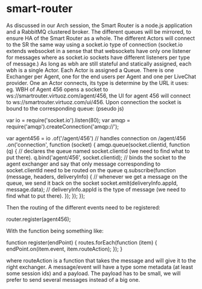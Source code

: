 smart-router
============
As discussed in our Arch session, the Smart Router is a node.js application and a RabbitMQ clustered broker. The different queues will be mirrored, to ensure HA of the Smart Router as a whole.
The different Actors will connect to the SR the same way using a socket.io type of connection (socket.io extends websocket in a sense that that websockets have only one listener for messages where as socket.io sockets have different listeners per type of message.)
As long as wbh are still stateful and statically assigned, each wbh is a single Actor.
Each Actor is assigned a Queue.
There is one Exchanger per Agent, one for the end users per Agent and one per LiveChat provider.
One an Actor connects, its type is determine by the URL it uses: eg. WBH of Agent 456 opens a socket to ws://smartrouter.virtuoz.com/agent/456, the UI for agent 456 will connect to ws://smartrouter.virtuoz.com/ui/456.
Upon connection the socket is bound to the corresponding queue: (pseudo js)

var io = require('socket.io').listen(80);
var amqp = require('amqp').createConnection('amqp://');

var agent456 = io
  .of('/agent/456') // handles connection on /agent/456
  .on('connection', function (socket) {
    amqp.queue(socket.clientid, function (q) { // declares the queue named socket.clientid (we need to find what to put there).
      q.bind('agent/456', socket.clientid); // binds the socket to the agent exchanger and say that only message corresponding to socket.clientId need to be routed on the queue
      q.subscribe(function (message, headers, deliveryInfo) { // whenever we get a message on the queue, we send it back on the socket
        socket.emit(deliveryInfo.appId, message.data); // deliveryInfo.appId is the type of message (we need to find what to put there).
      });
    });
  });

Then the routing of the different events need to be registered:

router.register(agent456);

With the function being something like:

function register(endPoint) {
  routes.forEach(function (item) {
    endPoint.on(item.event, item.routeAction);
  });
}

where routeAction is a function that takes the message and will give it to the right exchanger.
A message/event will have a type some metadata (at least some session ids) and a payload. The payload has to be small, we will prefer to send several messages instead of a big one.
